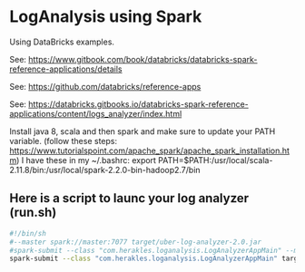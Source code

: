 # LogAnalysis using Spark

Using DataBricks examples.

See: https://www.gitbook.com/book/databricks/databricks-spark-reference-applications/details

See: https://github.com/databricks/reference-apps

See: https://databricks.gitbooks.io/databricks-spark-reference-applications/content/logs_analyzer/index.html

Install java 8, scala and then spark and make sure to update your PATH variable. (follow these steps: https://www.tutorialspoint.com/apache_spark/apache_spark_installation.htm)
I have these in my ~/.bashrc:
export PATH=$PATH:/usr/local/scala-2.11.8/bin:/usr/local/spark-2.2.0-bin-hadoop2.7/bin

## Here is a script to launc your log analyzer (run.sh)
``` bash
#!/bin/sh
#--master spark://master:7077 target/uber-log-analyzer-2.0.jar
#spark-submit --class "com.herakles.loganalysis.LogAnalyzerAppMain" --master spark://127.0.0.1:7077 target/LogAnalyzer-LogAnalysis-0.0.1-SNAPSHOT.jar --logs-directory /tmp/logs --output-html-file /tmp/log_stats.html --window-length 30 --slide-interval 5 --checkpoint-directory /tmp/log-analyzer-streaming
spark-submit --class "com.herakles.loganalysis.LogAnalyzerAppMain" target/LogAnalyzer-LogAnalysis-0.0.1-SNAPSHOT.jar --logs-directory /tmp/logs --output-html-file /tmp/log_stats.html --window-length 30 --slide-interval 5 --checkpoint-directory /tmp/log-analyzer-streaming
```